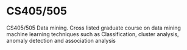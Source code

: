 # CS405/505

CS405/505 Data mining. Cross listed graduate course on data mining machine learning techniques such as Classification, cluster analysis, anomaly detection and association analysis
